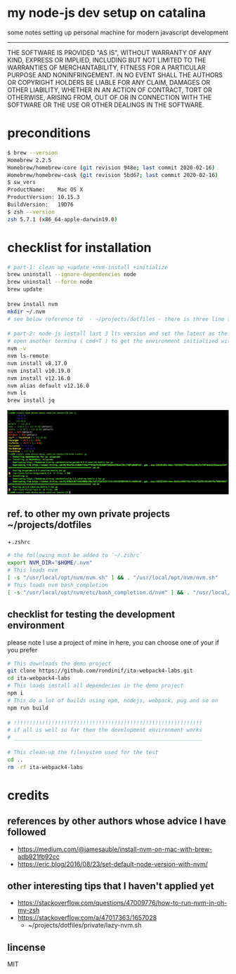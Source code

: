 # my node-js dev setup on catalina
some notes setting up personal machine for modern javascript development

--------------------------------------------------------------
THE SOFTWARE IS PROVIDED "AS IS", WITHOUT WARRANTY OF ANY KIND,
EXPRESS OR IMPLIED, INCLUDING BUT NOT LIMITED TO THE WARRANTIES
OF MERCHANTABILITY, FITNESS FOR A PARTICULAR PURPOSE AND
NONINFRINGEMENT. IN NO EVENT SHALL THE AUTHORS OR COPYRIGHT
HOLDERS BE LIABLE FOR ANY CLAIM, DAMAGES OR OTHER LIABILITY,
WHETHER IN AN ACTION OF CONTRACT, TORT OR OTHERWISE, ARISING
FROM, OUT OF OR IN CONNECTION WITH THE SOFTWARE OR THE USE OR
OTHER DEALINGS IN THE SOFTWARE.

# preconditions
``` bash
$ brew --version
Homebrew 2.2.5
Homebrew/homebrew-core (git revision 948e; last commit 2020-02-16)
Homebrew/homebrew-cask (git revision 5bd67; last commit 2020-02-16)
$ sw_vers 
ProductName:	Mac OS X
ProductVersion:	10.15.3
BuildVersion:	19D76
$ zsh --version
zsh 5.7.1 (x86_64-apple-darwin19.0)
```

# checklist for installation
``` zsh
# part-1: clean up +update +nvm-install +initialize 
brew uninstall --ignore-dependencies node
brew uninstall --force node
brew update

brew install nvm
mkdir ~/.nvm
# see below reference to  - ~/projects/dotfiles - there is three line to add to `.zshrc`

# part-2: node-js install last 3 lts version and set the latest as the default one
# open another termina ( cmd+T ) to get the environment initialized with the new .zshrc
nvm -v
nvm ls-remote
nvm install v8.17.0
nvm install v10.19.0
nvm install v12.16.0
nvm alias default v12.16.0 
nvm ls
brew install jq
```
![status](20200216-115223-status.png)

## ref. to other my own private projects ~/projects/dotfiles
+`.zshrc`

``` zsh
# the following must be added to `~/.zshrc`
export NVM_DIR="$HOME/.nvm"
# This loads nvm
[ -s "/usr/local/opt/nvm/nvm.sh" ] && . "/usr/local/opt/nvm/nvm.sh"
# This loads nvm bash_completion
[ -s "/usr/local/opt/nvm/etc/bash_completion.d/nvm" ] && . "/usr/local/opt/nvm/etc/bash_completion.d/nvm"
```

## checklist for testing the development environment
please note I use a project of mine in here, you can choose one of your if you prefer
``` zsh
# This downloads the demo project
git clone https://github.com/rondinif/ita-webpack4-labs.git
cd ita-webpack4-labs
# This loads install all dependecies in the demo project
npm i 
# This do a lot of builds using npm, nodejs, webpack, pug and so on
npm run build

# !!!!!!!!!!!!!!!!!!!!!!!!!!!!!!!!!!!!!!!!!!!!!!!!!!!!!!!!!!!!
# if all is well so far then the development environment works
# ____________________________________________________________

# This clean-up the filesystem used for the test 
cd ..
rm -rf ita-webpack4-labs
```

# credits
## references by other authors whose advice I have followed 
- https://medium.com/@jamesauble/install-nvm-on-mac-with-brew-adb921fb92cc
- https://eric.blog/2016/08/23/set-default-node-version-with-nvm/

## other interesting tips that I haven't applied yet 
- https://stackoverflow.com/questions/47009776/how-to-run-nvm-in-oh-my-zsh 
- https://stackoverflow.com/a/47017363/1657028
    - ~/projects/dotfiles/private/lazy-nvm.sh

## lincense
MIT
